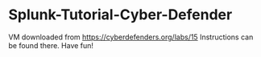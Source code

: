 # Splunk-Tutorial-Cyber-Defender

VM downloaded from https://cyberdefenders.org/labs/15
Instructions can be found there. 
Have fun!
